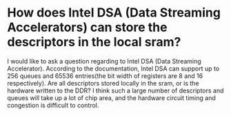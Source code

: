 
# How does Intel DSA (Data Streaming Accelerators) can store the descriptors in the local sram?

I would like to ask a question regarding to Intel DSA (Data Streaming Accelerator).
According to the documentation, Intel DSA can support up to 256 queues and 65536 entries(the bit width of registers are 8 and 16 respectively). Are all descriptors stored locally in the sram, or is the hardware written to the DDR?
I think such a large number of descriptors and queues will take up a lot of chip area, and the hardware circuit timing and congestion is difficult to control.

        